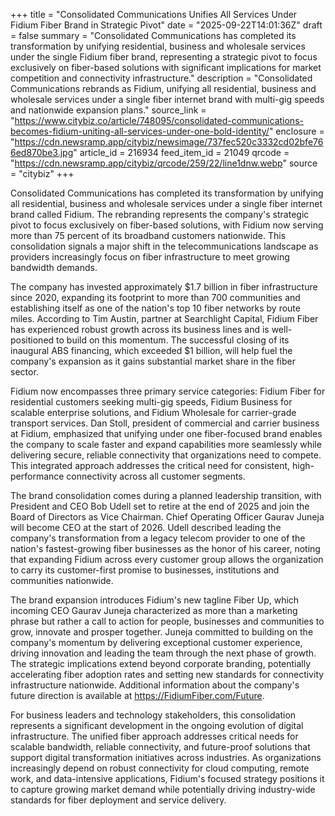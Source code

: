 +++
title = "Consolidated Communications Unifies All Services Under Fidium Fiber Brand in Strategic Pivot"
date = "2025-09-22T14:01:36Z"
draft = false
summary = "Consolidated Communications has completed its transformation by unifying residential, business and wholesale services under the single Fidium fiber brand, representing a strategic pivot to focus exclusively on fiber-based solutions with significant implications for market competition and connectivity infrastructure."
description = "Consolidated Communications rebrands as Fidium, unifying all residential, business and wholesale services under a single fiber internet brand with multi-gig speeds and nationwide expansion plans."
source_link = "https://www.citybiz.co/article/748095/consolidated-communications-becomes-fidium-uniting-all-services-under-one-bold-identity/"
enclosure = "https://cdn.newsramp.app/citybiz/newsimage/737fec520c3332cd02bfe766ed870be3.jpg"
article_id = 216934
feed_item_id = 21049
qrcode = "https://cdn.newsramp.app/citybiz/qrcode/259/22/line1dnw.webp"
source = "citybiz"
+++

<p>Consolidated Communications has completed its transformation by unifying all residential, business and wholesale services under a single fiber internet brand called Fidium. The rebranding represents the company's strategic pivot to focus exclusively on fiber-based solutions, with Fidium now serving more than 75 percent of its broadband customers nationwide. This consolidation signals a major shift in the telecommunications landscape as providers increasingly focus on fiber infrastructure to meet growing bandwidth demands.</p><p>The company has invested approximately $1.7 billion in fiber infrastructure since 2020, expanding its footprint to more than 700 communities and establishing itself as one of the nation's top 10 fiber networks by route miles. According to Tim Austin, partner at Searchlight Capital, Fidium Fiber has experienced robust growth across its business lines and is well-positioned to build on this momentum. The successful closing of its inaugural ABS financing, which exceeded $1 billion, will help fuel the company's expansion as it gains substantial market share in the fiber sector.</p><p>Fidium now encompasses three primary service categories: Fidium Fiber for residential customers seeking multi-gig speeds, Fidium Business for scalable enterprise solutions, and Fidium Wholesale for carrier-grade transport services. Dan Stoll, president of commercial and carrier business at Fidium, emphasized that unifying under one fiber-focused brand enables the company to scale faster and expand capabilities more seamlessly while delivering secure, reliable connectivity that organizations need to compete. This integrated approach addresses the critical need for consistent, high-performance connectivity across all customer segments.</p><p>The brand consolidation comes during a planned leadership transition, with President and CEO Bob Udell set to retire at the end of 2025 and join the Board of Directors as Vice Chairman. Chief Operating Officer Gaurav Juneja will become CEO at the start of 2026. Udell described leading the company's transformation from a legacy telecom provider to one of the nation's fastest-growing fiber businesses as the honor of his career, noting that expanding Fidium across every customer group allows the organization to carry its customer-first promise to businesses, institutions and communities nationwide.</p><p>The brand expansion introduces Fidium's new tagline Fiber Up, which incoming CEO Gaurav Juneja characterized as more than a marketing phrase but rather a call to action for people, businesses and communities to grow, innovate and prosper together. Juneja committed to building on the company's momentum by delivering exceptional customer experience, driving innovation and leading the team through the next phase of growth. The strategic implications extend beyond corporate branding, potentially accelerating fiber adoption rates and setting new standards for connectivity infrastructure nationwide. Additional information about the company's future direction is available at <a href="https://FidiumFiber.com/Future" rel="nofollow" target="_blank">https://FidiumFiber.com/Future</a>.</p><p>For business leaders and technology stakeholders, this consolidation represents a significant development in the ongoing evolution of digital infrastructure. The unified fiber approach addresses critical needs for scalable bandwidth, reliable connectivity, and future-proof solutions that support digital transformation initiatives across industries. As organizations increasingly depend on robust connectivity for cloud computing, remote work, and data-intensive applications, Fidium's focused strategy positions it to capture growing market demand while potentially driving industry-wide standards for fiber deployment and service delivery.</p>